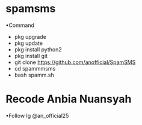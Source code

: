 # spamsms
•Command
- pkg upgrade
- pkg update
- pkg install python2
- pkg install git
- git clone https://github.com/anofficial/SpamSMS
- cd spammmsms
- bash spamm.sh

# Recode Anbia Nuansyah

•Follow Ig @an_official25
